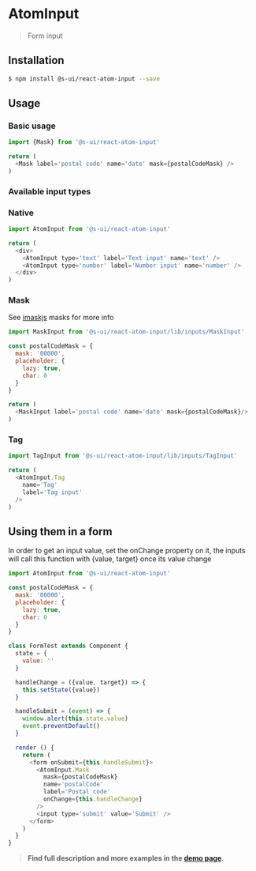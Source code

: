 # AtomInput

> Form input

<!-- ![](./assets/preview.png) -->

## Installation

```sh
$ npm install @s-ui/react-atom-input --save
```

## Usage

### Basic usage
```js
import {Mask} from '@s-ui/react-atom-input'

return (
  <Mask label='postal code' name='date' mask={postalCodeMask} />
)
```

### Available input types

### Native
```js
import AtomInput from '@s-ui/react-atom-input'

return (
  <div>
    <AtomInput type='text' label='Text input' name='text' />
    <AtomInput type='number' label='Number input' name='number' />
  </div>
)
```

### Mask
See [imaskjs](https://unmanner.github.io/imaskjs/guide.html#common) masks for more info

```js
import MaskInput from '@s-ui/react-atom-input/lib/inputs/MaskInput'

const postalCodeMask = {
  mask: '00000',
  placeholder: {
    lazy: true,
    char: 0
  }
}

return (
  <MaskInput label='postal code' name='date' mask={postalCodeMask}/>
)
```

### Tag
```js
import TagInput from '@s-ui/react-atom-input/lib/inputs/TagInput'

return (
  <AtomInput.Tag
    name='Tag'
    label='Tag input'
  />
)
```

## Using them in a form

In order to get an input value, set the onChange property on it, the inputs will call this function with {value, target} once its value change

```js
import AtomInput from '@s-ui/react-atom-input'

const postalCodeMask = {
  mask: '00000',
  placeholder: {
    lazy: true,
    char: 0
  }
}

class FormTest extends Component {
  state = {
    value: ''
  }

  handleChange = ({value, target}) => {
    this.setState({value})
  }

  handleSubmit = (event) => {
    window.alert(this.state.value)
    event.preventDefault()
  }

  render () {
    return (
      <form onSubmit={this.handleSubmit}>
        <AtomInput.Mask
          mask={postalCodeMask}
          name='postalCode'
          label='Postal code'
          onChange={this.handleChange}
        />
        <input type='submit' value='Submit' />
      </form>
    )
  }
}
```

> **Find full description and more examples in the [demo page](https://sui-components.now.sh/workbench/atom/input/demo).**
